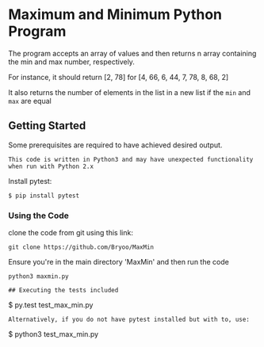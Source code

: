 # Maximum and Minimum Python Program

The program accepts an array of values and then returns n array containing the min and max number, respectively.

For instance, it should return [2, 78] for [4, 66, 6, 44, 7, 78, 8, 68, 2]

It also returns the number of elements in the list in a new list if the `min` and `max` are equal


## Getting Started

Some prerequisites are required to have achieved desired output.

    This code is written in Python3 and may have unexpected functionality when run with Python 2.x

Install pytest:
```
$ pip install pytest

```

### Using the Code

clone the code from git using this link:
```
git clone https://github.com/Bryoo/MaxMin
```
Ensure you're in the main directory 'MaxMin' and then run the code
```
python3 maxmin.py

## Executing the tests included

```
$ py.test test_max_min.py
```
Alternatively, if you do not have pytest installed but with to, use:

```
$ python3 test_max_min.py
```



